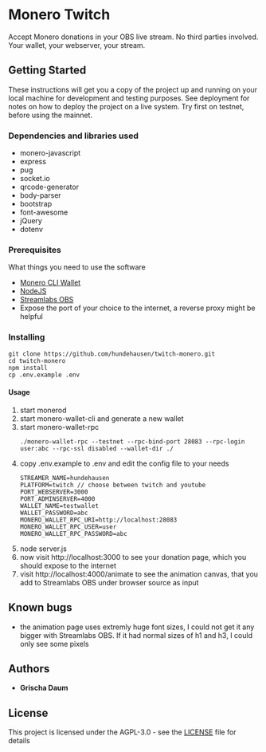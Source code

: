 # Monero Twitch

Accept Monero donations in your OBS live stream. No third parties involved. Your wallet, your webserver, your stream.

## Getting Started

These instructions will get you a copy of the project up and running on your local machine for development and testing purposes. See deployment for notes on how to deploy the project on a live system. Try first on testnet, before using the mainnet.

### Dependencies and libraries used

* monero-javascript
* express
* pug
* socket.io
* qrcode-generator
* body-parser
* bootstrap
* font-awesome
* jQuery
* dotenv

### Prerequisites

What things you need to use the software

* [Monero CLI Wallet](https://web.getmonero.org/downloads/#cli)
* [NodeJS](https://nodejs.org/en/)
* [Streamlabs OBS](https://streamlabs.com/)
* Expose the port of your choice to the internet, a reverse proxy might be helpful

### Installing

```
git clone https://github.com/hundehausen/twitch-monero.git
cd twitch-monero
npm install
cp .env.example .env
```

#### Usage

1. start monerod
2. start monero-wallet-cli and generate a new wallet
3. start monero-wallet-rpc
    ```
    ./monero-wallet-rpc --testnet --rpc-bind-port 28083 --rpc-login user:abc --rpc-ssl disabled --wallet-dir ./
    ```
4. copy .env.example to .env and edit the config file to your needs
    ```
    STREAMER_NAME=hundehausen
    PLATFORM=twitch // choose between twitch and youtube
    PORT_WEBSERVER=3000
    PORT_ADMINSERVER=4000
    WALLET_NAME=testwallet
    WALLET_PASSWORD=abc
    MONERO_WALLET_RPC_URI=http://localhost:28083
    MONERO_WALLET_RPC_USER=user
    MONERO_WALLET_RPC_PASSWORD=abc
    ```
5. node server.js
6. now visit http://localhost:3000 to see your donation page, which you should expose to the internet
7. visit http://localhost:4000/animate to see the animation canvas, that you add to Streamlabs OBS under browser source as input

## Known bugs

* the animation page uses extremly huge font sizes, I could not get it any bigger with Streamlabs OBS. If it had normal sizes of h1 and h3, I could only see some pixels

## Authors

* **Grischa Daum**

## License

This project is licensed under the AGPL-3.0 - see the [LICENSE](LICENSE) file for details
